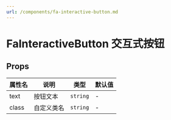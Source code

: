 ```yaml
---
url: /components/fa-interactive-button.md
---
```

# FaInteractiveButton 交互式按钮 &#x20;

## Props

| 属性名 | 说明       | 类型     | 默认值 |
| ------ | ---------- | -------- | ------ |
| text   | 按钮文本   | `string` | -      |
| class  | 自定义类名 | `string` | -      |
